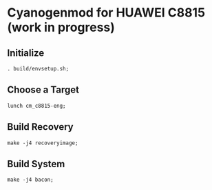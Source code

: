 Cyanogenmod for HUAWEI C8815 (work in progress)
===========

Initialize
----------
	. build/envsetup.sh;

Choose a Target
---------------
	lunch cm_c8815-eng;

Build Recovery
---------------
	make -j4 recoveryimage;

Build System
---------------
	make -j4 bacon;
